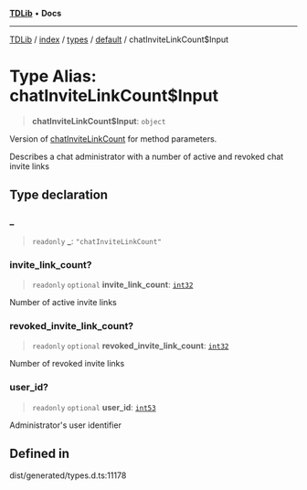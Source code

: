 [**TDLib**](../../../../../../README.md) • **Docs**

***

[TDLib](../../../../../../modules.md) / [index](../../../../../README.md) / [types](../../../README.md) / [default](../README.md) / chatInviteLinkCount$Input

# Type Alias: chatInviteLinkCount$Input

> **chatInviteLinkCount$Input**: `object`

Version of [chatInviteLinkCount](chatInviteLinkCount.md) for method parameters.

Describes a chat administrator with a number of active and revoked chat invite links

## Type declaration

### \_

> `readonly` **\_**: `"chatInviteLinkCount"`

### invite\_link\_count?

> `readonly` `optional` **invite\_link\_count**: [`int32`](int32.md)

Number of active invite links

### revoked\_invite\_link\_count?

> `readonly` `optional` **revoked\_invite\_link\_count**: [`int32`](int32.md)

Number of revoked invite links

### user\_id?

> `readonly` `optional` **user\_id**: [`int53`](int53.md)

Administrator's user identifier

## Defined in

dist/generated/types.d.ts:11178
